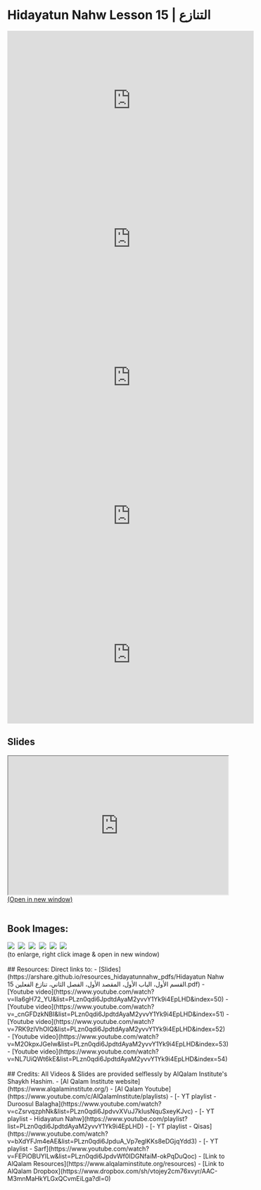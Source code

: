 # Hidayatun Nahw Lesson 15 | التنازع

<iframe width="560" height="315" src="https://www.youtube-nocookie.com/embed/IIa6gH72_YU?start=0" frameborder="0" allow="accelerometer; autoplay; encrypted-media; gyroscope; picture-in-picture" allowfullscreen="allowfullscreen"></iframe><BR>

<iframe width="560" height="315" src="https://www.youtube-nocookie.com/embed/_cnGFDzkNBI?start=0" frameborder="0" allow="accelerometer; autoplay; encrypted-media; gyroscope; picture-in-picture" allowfullscreen="allowfullscreen"></iframe><BR>

<iframe width="560" height="315" src="https://www.youtube-nocookie.com/embed/7RK9zlVhOIQ?start=0" frameborder="0" allow="accelerometer; autoplay; encrypted-media; gyroscope; picture-in-picture" allowfullscreen="allowfullscreen"></iframe><BR>

<iframe width="560" height="315" src="https://www.youtube-nocookie.com/embed/M2OkpxJGeIw?start=0" frameborder="0" allow="accelerometer; autoplay; encrypted-media; gyroscope; picture-in-picture" allowfullscreen="allowfullscreen"></iframe><BR>

<iframe width="560" height="315" src="https://www.youtube-nocookie.com/embed/NL7UiQWt6kE?start=0" frameborder="0" allow="accelerometer; autoplay; encrypted-media; gyroscope; picture-in-picture" allowfullscreen="allowfullscreen"></iframe><BR>

<h2>Slides</h2>
<div>
    <object
    data='https://arshare.github.io/resources_hidayatunnahw_pdfs/Hidayatun Nahw 15 القسم الأول، الباب الأول، المقصد الأول، الفصل الثاني، تنازع الفعلين.pdf'
    type="application/pdf"
    width="560"
    height="315"
    >
    <iframe
        src='https://arshare.github.io/resources_hidayatunnahw_pdfs/Hidayatun Nahw 15 القسم الأول، الباب الأول، المقصد الأول، الفصل الثاني، تنازع الفعلين.pdf'
        width="500"
        height="315"
    >
    <p>This browser does not support PDF!</p>
    </iframe>
    </object>
</div>
<A HREF='https://arshare.github.io/resources_hidayatunnahw_pdfs/Hidayatun Nahw 15 القسم الأول، الباب الأول، المقصد الأول، الفصل الثاني، تنازع الفعلين.pdf' target=_>(Open in new window)</A>
<BR><BR>
<H2>Book Images:</H2>
<IMG SRC='https://arshare.github.io/resources_hidayatunnahw_book_images/025.png' class=bookpage style="max-width: 30%;">&nbsp;&nbsp;<IMG SRC='https://arshare.github.io/resources_hidayatunnahw_book_images/026.png' class=bookpage style="max-width: 30%;">&nbsp;&nbsp;<IMG SRC='https://arshare.github.io/resources_hidayatunnahw_book_images/027.png' class=bookpage style="max-width: 30%;">&nbsp;&nbsp;<IMG SRC='https://arshare.github.io/resources_hidayatunnahw_book_images/028.png' class=bookpage style="max-width: 30%;">&nbsp;&nbsp;<IMG SRC='https://arshare.github.io/resources_hidayatunnahw_book_images/029.png' class=bookpage style="max-width: 30%;">&nbsp;&nbsp;<IMG SRC='https://arshare.github.io/resources_hidayatunnahw_book_images/030.png' class=bookpage style="max-width: 30%;">&nbsp;&nbsp;<BR>(to enlarge, right click image & open in new window)<BR><BR>
## Resources:
Direct links to:
- [Slides](https://arshare.github.io/resources_hidayatunnahw_pdfs/Hidayatun Nahw 15 القسم الأول، الباب الأول، المقصد الأول، الفصل الثاني، تنازع الفعلين.pdf)
- [Youtube video](https://www.youtube.com/watch?v=IIa6gH72_YU&list=PLzn0qdi6JpdtdAyaM2yvvY1Yk9i4EpLHD&index=50)
- [Youtube video](https://www.youtube.com/watch?v=_cnGFDzkNBI&list=PLzn0qdi6JpdtdAyaM2yvvY1Yk9i4EpLHD&index=51)
- [Youtube video](https://www.youtube.com/watch?v=7RK9zlVhOIQ&list=PLzn0qdi6JpdtdAyaM2yvvY1Yk9i4EpLHD&index=52)
- [Youtube video](https://www.youtube.com/watch?v=M2OkpxJGeIw&list=PLzn0qdi6JpdtdAyaM2yvvY1Yk9i4EpLHD&index=53)
- [Youtube video](https://www.youtube.com/watch?v=NL7UiQWt6kE&list=PLzn0qdi6JpdtdAyaM2yvvY1Yk9i4EpLHD&index=54)
<BR><BR>
## Credits:
All Videos & Slides are provided selflessly by AlQalam Institute's Shaykh Hashim.
- [Al Qalam Institute website](https://www.alqalaminstitute.org/)
- [Al Qalam Youtube](https://www.youtube.com/c/AlQalamInstitute/playlists)
- [- YT playlist - Duroosul Balagha](https://www.youtube.com/watch?v=cZsrvqzphNk&list=PLzn0qdi6JpdvvXVuJ7kIusNquSxeyKJvc)
- [- YT playlist - Hidayatun Nahw](https://www.youtube.com/playlist?list=PLzn0qdi6JpdtdAyaM2yvvY1Yk9i4EpLHD)
- [- YT playlist - Qisas](https://www.youtube.com/watch?v=bXdYFJm4eAE&list=PLzn0qdi6JpduA_Vp7eglKKs8eDGjqYdd3)
- [- YT playlist - Sarf](https://www.youtube.com/watch?v=FEPiOBUYlLw&list=PLzn0qdi6JpdvWf0IDGNfaiM-okPqDuQoc)
- [Link to AlQalam Resources](https://www.alqalaminstitute.org/resources)
- [Link to AlQalam Dropbox](https://www.dropbox.com/sh/vtojey2cm76xvyr/AAC-M3mnMaHkYLGxQCvmEiLga?dl=0)
